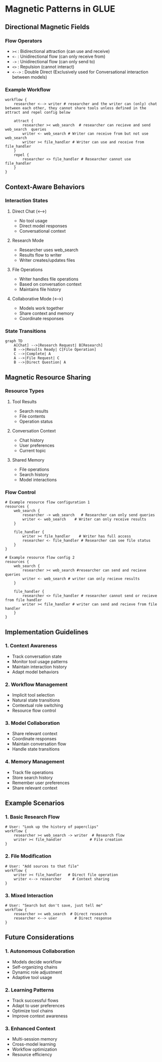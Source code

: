 # Magnetic Patterns in GLUE

## Directional Magnetic Fields

### Flow Operators
- `><` : Bidirectional attraction (can use and receive)
- `<-` : Unidirectional flow (can only receive from)
- `->` : Unidirectional flow (can only send to)
- `<>` : Repulsion (cannot interact)
- `<-->` : Double Direct (Exclusively used for Conversational interaction between models)

### Example Workflow
```glue
workflow {
    researcher <--> writer # researcher and the writer can (only) chat between each other, they cannot share tools unless defined in the attract and repel config below

    attract {
        researcher >< web_search  # researcher can recieve and send web_search  queries 
        writer <- web_search # Writer can receive from but not use web_search 
        writer >< file_handler # Writer can use and receive from file_handler
    }
    repel {
        researcher <> file_handler # Researcher cannot use file_handler
    }
}
```

## Context-Aware Behaviors

### Interaction States
1. Direct Chat (<-->)
   - No tool usage
   - Direct model responses
   - Conversational context

2. Research Mode
   - Researcher uses web_search
   - Results flow to writer
   - Writer creates/updates files

3. File Operations
   - Writer handles file operations
   - Based on conversation context
   - Maintains file history

4. Collaborative Mode (<-->)
   - Models work together
   - Share context and memory
   - Coordinate responses

### State Transitions
```mermaid
graph TD
    A[Chat] -->|Research Request| B[Research]
    B -->|Results Ready| C[File Operation]
    C -->|Complete| A
    A -->|File Request| C
    B -->|Direct Question| A
```

## Magnetic Resource Sharing

### Resource Types
1. Tool Results
   - Search results
   - File contents
   - Operation status

2. Conversation Context
   - Chat history
   - User preferences
   - Current topic

3. Shared Memory
   - File operations
   - Search history
   - Model interactions

### Flow Control
```glue
# Example resource flow configuration 1
resources {
    web_search {
        researcher -> web_search   # Researcher can only send queries
        writer <- web_search    # Writer can only receive results
    }
    
    file_handler {
        writer >< file_handler    # Writer has full access
        researcher <- file_handler # Researcher can see file status
    }
}

# Example resource flow config 2
resources {
    web_search {
        researcher >< web_search #researcher can send and recieve queries
        writer <- web_search # writer can only recieve results
    }

    file_handler {
        researcher <> file_handler # researcher cannot send or recieve from file handler
        writer >< file_handler # writer can send and recieve from file handler
    }
}
```

## Implementation Guidelines

### 1. Context Awareness
- Track conversation state
- Monitor tool usage patterns
- Maintain interaction history
- Adapt model behaviors

### 2. Workflow Management
- Implicit tool selection
- Natural state transitions
- Contextual role switching
- Resource flow control

### 3. Model Collaboration
- Share relevant context
- Coordinate responses
- Maintain conversation flow
- Handle state transitions

### 4. Memory Management
- Track file operations
- Store search history
- Remember user preferences
- Share relevant context

## Example Scenarios

### 1. Basic Research Flow
```glue
# User: "Look up the history of paperclips"
workflow {
    researcher >< web_search -> writer  # Research flow
    writer >< file_handler             # File creation
}
```

### 2. File Modification
```glue
# User: "Add sources to that file"
workflow {
    writer >< file_handler   # Direct file operation
    writer <--> researcher     # Context sharing
}
```

### 3. Mixed Interaction
```glue
# User: "Search but don't save, just tell me"
workflow {
    researcher >< web_search  # Direct research
    researcher <--> user        # Direct response
}
```

## Future Considerations

### 1. Autonomous Collaboration
- Models decide workflow
- Self-organizing chains
- Dynamic role adjustment
- Adaptive tool usage

### 2. Learning Patterns
- Track successful flows
- Adapt to user preferences
- Optimize tool chains
- Improve context awareness

### 3. Enhanced Context
- Multi-session memory
- Cross-model learning
- Workflow optimization
- Resource efficiency

